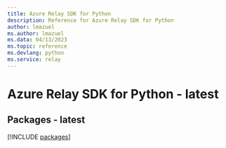 ```yaml
---
title: Azure Relay SDK for Python
description: Reference for Azure Relay SDK for Python
author: lmazuel
ms.author: lmazuel
ms.data: 04/13/2023
ms.topic: reference
ms.devlang: python
ms.service: relay
---
```

# Azure Relay SDK for Python - latest
## Packages - latest
[!INCLUDE [packages](relay-index.md)]